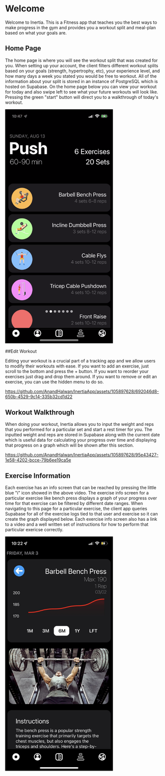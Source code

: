# Welcome

Welcome to Inertia. This is a Fitness app that teaches you the best ways to make progress in the gym and provides you a workout split and meal-plan based on what your goals are.

## Home Page

The home page is where you will see the workout split that was created for you. When setting up your account, the client filters different workout splits based on your goals (strength, hypertrophy, etc), your experience level, and how many days a week you stated you would be free to workout. All of the information about your split is stored in an instance of PostgreSQL which is hosted on Supabase. On the home page below you can view your workout for today and also swipe left to see what your future workouts will look like. Pressing the green "start" button will direct you to a walkthrough of today's workout.

<img src="IMG-3519.PNG" alt="drawing" width="350"/>

##Edit Workout

Editing your workout is a crucial part of a tracking app and we allow users to modify their workouts with ease. If you want to add an exercise, just scroll to the bottom and press the + button. If you want to reorder your exercises just drag and drop them around. If you want to remove or edit an exercise, you can use the hidden menu to do so.


https://github.com/AnandHalwan/InertiaApp/assets/105897628/692046d8-650b-4529-9c14-335b32cd1d22


## Workout Walkthrough

When doing your workout, Inertia allows you to input the weight and reps that you performed for a particular set and start a rest timer for you. The inputted weight and reps are stored in Supabase along with the current date which is useful data for calculating your progress over time and displaying that progress on a graph which will be shown after this section.


https://github.com/AnandHalwan/InertiaApp/assets/105897628/95e43427-1e58-4202-bcce-79b6ee19ca5e


## Exercise Information

Each exercise has an info screen that can be reached by pressing the little blue "i" icon showed in the above video. The exercise info screen for a particular exercise like bench press displays a graph of your progress over time for that exercise can be filtered by different date ranges. When navigating to this page for a particular exercise, the client app queries Supabase for all of the exercise logs tied to that user and exercise so it can create the graph displayed below. Each exercise info screen also has a link to a video and a well written set of instructions for how to perform that particular exericse correctly.

<img src="graph.jpg" alt="drawing" width="350"/>



